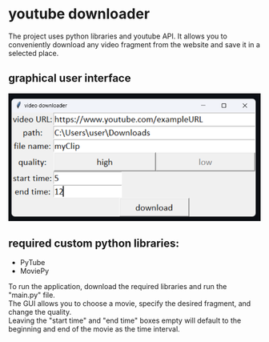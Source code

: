 # youtube downloader
The project uses python libraries and youtube API. It allows you to conveniently download any video fragment from the website and save it in a selected place.

## graphical user interface
![SS](https://github.com/OskarSzafer/youtube_downloader/blob/main/GUI.png)

## required custom python libraries:
- PyTube
- MoviePy

To run the application, download the required libraries and run the "main.py" file. <br>
The GUI allows you to choose a movie, specify the desired fragment, and change the quality. <br>
Leaving the "start time" and "end time" boxes empty will default to the beginning and end of the movie as the time interval.
